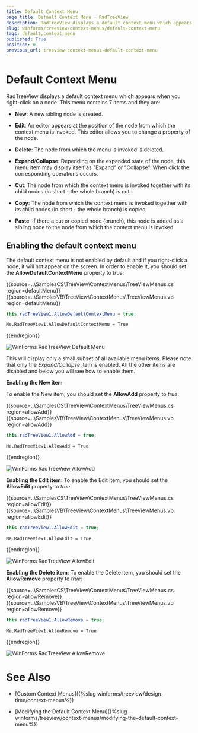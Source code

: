```yaml
---
title: Default Context Menu
page_title: Default Context Menu - RadTreeView
description: RadTreeView displays a default context menu which appears when you right-click on a node.
slug: winforms/treeview/context-menus/default-context-menu
tags: default,context,menu
published: True
position: 0
previous_url: treeview-context-menus-default-context-menu
---
```


# Default Context Menu

RadTreeView displays a default context menu which appears when you right-click on a node. This menu contains 7 items and they are:

* __New__: A new sibling node is created.

* __Edit__: An editor appears at the position of the node from which the context menu is invoked. This editor allows you to change a property of the node.

* __Delete__: The node from which the menu is invoked is deleted.    

* __Expand__/__Collapse__: Depending on the expanded state of the node, this menu item may display itself as "Expand" or "Collapse". When click the corresponding operations occurs.

* __Cut__: The node from which the context menu is invoked together with its child nodes (in short - the whole branch) is cut.

* __Copy__: The node from which the context menu is invoked together with its child nodes (in short - the whole branch) is copied.

* __Paste__: If there a cut or copied node (branch), this node is added as a sibling node to the node from which the context menu is invoked.

## Enabling the default context menu

The default context menu is not enabled by default and if you right-click a node, it will not appear on the screen. In order to enable it, you should set the __AllowDefaultContextMenu__ property to *true*:

{{source=..\SamplesCS\TreeView\ContextMenus\TreeViewMenus.cs region=defaultMenu}} 
{{source=..\SamplesVB\TreeView\ContextMenus\TreeViewMenus.vb region=defaultMenu}} 

````C#
this.radTreeView1.AllowDefaultContextMenu = true;

````
````VB.NET
Me.RadTreeView1.AllowDefaultContextMenu = True

````

{{endregion}} 


![WinForms RadTreeView Default Menu](images/treeview-context-menus-default-context-menu001.png)

This will display only a small subset of all available menu items. Please note that only the *Expand/Collapse* item is enabled. All the other items are disabled and below you will see how to enable them.

__Enabling the New item__

To enable the New item, you should set the __AllowAdd__ property to *true*:

{{source=..\SamplesCS\TreeView\ContextMenus\TreeViewMenus.cs region=allowAdd}} 
{{source=..\SamplesVB\TreeView\ContextMenus\TreeViewMenus.vb region=allowAdd}} 

````C#
this.radTreeView1.AllowAdd = true;

````
````VB.NET
Me.RadTreeView1.AllowAdd = True

````

{{endregion}} 


![WinForms RadTreeView AllowAdd](images/treeview-context-menus-default-context-menu002.png)

__Enabling the Edit item__: To enable the Edit item, you should set the __AllowEdit__ property to *true*:

{{source=..\SamplesCS\TreeView\ContextMenus\TreeViewMenus.cs region=allowEdit}} 
{{source=..\SamplesVB\TreeView\ContextMenus\TreeViewMenus.vb region=allowEdit}} 

````C#
this.radTreeView1.AllowEdit = true;

````
````VB.NET
Me.RadTreeView1.AllowEdit = True

````

{{endregion}} 

![WinForms RadTreeView AllowEdit](images/treeview-context-menus-default-context-menu005.png)

__Enabling the Delete item__: To enable the Delete item, you should set the __AllowRemove__ property to *true*:

{{source=..\SamplesCS\TreeView\ContextMenus\TreeViewMenus.cs region=allowRemove}} 
{{source=..\SamplesVB\TreeView\ContextMenus\TreeViewMenus.vb region=allowRemove}} 

````C#
this.radTreeView1.AllowRemove = true;

````
````VB.NET
Me.RadTreeView1.AllowRemove = True

````

{{endregion}} 

![WinForms RadTreeView AllowRemove](images/treeview-context-menus-default-context-menu004.png)

# See Also
* [Custom Context Menus]({%slug winforms/treeview/design-time/context-menus%})

* [Modifying the Default Context Menu]({%slug winforms/treeview/context-menus/modifying-the-default-context-menu%})

